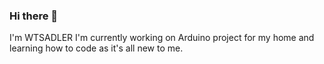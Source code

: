 ### Hi there 👋

I'm WTSADLER
I'm currently working on Arduino project for my home and learning how to code as it's all new to me.


<!--
**wtsadler/wtsadler** is a ✨ _special_ ✨ repository because its `README.md` (this file) appears on your GitHub profile.


-->
